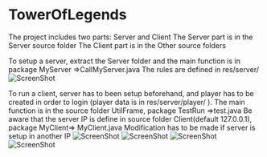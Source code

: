 # TowerOfLegends
The project includes two parts: Server and Client
The Server part is in the Server source folder
The Client part is in the Other source folders

To setup a server, extract the Server folder and the main function is in package MyServer =>CallMyServer.java
The rules are defined in res/server/
![ScreenShot](https://user-images.githubusercontent.com/18246639/29037193-2e6898d2-7bd5-11e7-8216-6fd5f71faa87.jpg)



To run a client, server has to been setup beforehand, and player has to be created in order to login 
(player data is in res/server/player/ ).
The main function is in the source folder UtilFrame, package TestRun =>test.java
Be aware that the server IP is define in source folder Client(default 127.0.0.1), package MyClient=> MyClient.java
Modification has to be made if server is setup in another IP 
![ScreenShot](https://user-images.githubusercontent.com/18246639/29037194-2e9acaaa-7bd5-11e7-9870-c3367792fbb0.jpg)
![ScreenShot](https://user-images.githubusercontent.com/18246639/29037195-2eac4848-7bd5-11e7-8003-e32de4fb9e8a.jpg)
![ScreenShot](https://user-images.githubusercontent.com/18246639/29037196-2eac86f0-7bd5-11e7-81e6-1cb40e04d508.jpg)
![ScreenShot](https://user-images.githubusercontent.com/18246639/29037197-2eb3fc0a-7bd5-11e7-8943-4b12fc41d414.jpg)
